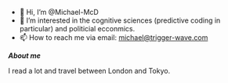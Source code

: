 - 👋 Hi, I’m @Michael-McD
- 👀 I’m interested in the cognitive sciences (predictive coding in particular) and politicial ecconmics.
- 📫 How to reach me via email: michael@trigger-wave.com


***About me***  

I read a lot and travel between London and Tokyo.
